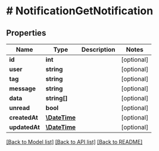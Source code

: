 # # NotificationGetNotification

## Properties

Name | Type | Description | Notes
------------ | ------------- | ------------- | -------------
**id** | **int** |  | [optional] 
**user** | **string** |  | [optional] 
**tag** | **string** |  | [optional] 
**message** | **string** |  | [optional] 
**data** | **string[]** |  | [optional] 
**unread** | **bool** |  | [optional] 
**createdAt** | [**\DateTime**](\DateTime.md) |  | [optional] 
**updatedAt** | [**\DateTime**](\DateTime.md) |  | [optional] 

[[Back to Model list]](../../README.md#documentation-for-models) [[Back to API list]](../../README.md#documentation-for-api-endpoints) [[Back to README]](../../README.md)


